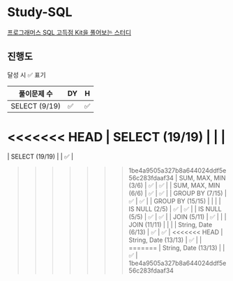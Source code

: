 # Study-SQL

[프로그래머스 SQL 고득점 Kit을 풀어보는 스터디](https://school.programmers.co.kr/learn/challenges?tab=sql_practice_kit)

## 진행도

달성 시 ✅ 표기

| 풀이문제 수             | DY   | H    |
| -------------------- | ---- | ---- |
| SELECT (9/19)        | ✅    | ✅    |
<<<<<<< HEAD
| SELECT (19/19)       |      |      |
=======
| SELECT (19/19)       |      | ✅    |
>>>>>>> 1be4a9505a327b8a644024ddf5e56c283fdaaf34
| SUM, MAX, MIN (3/6)  | ✅    | ✅    |
| SUM, MAX, MIN (6/6)  | ✅    | ✅    |
| GROUP BY (7/15)      | ✅    | ✅    |
| GROUP BY (15/15)     |      |      |
| IS NULL (2/5)        | ✅    | ✅    |
| IS NULL (5/5)        | ✅    | ✅    |
| JOIN (5/11)          | ✅    |      |
| JOIN (11/11)         |      |      |
| String, Date (6/13)  | ✅    | ✅    |
<<<<<<< HEAD
| String, Date (13/13) | ✅    |      |
=======
| String, Date (13/13) |      | ✅    |
>>>>>>> 1be4a9505a327b8a644024ddf5e56c283fdaaf34
